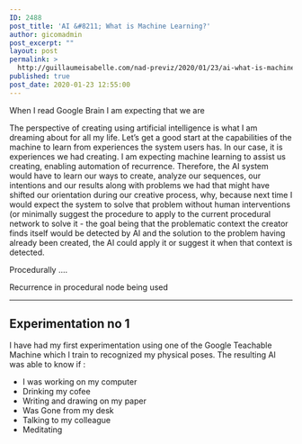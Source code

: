 ```yaml
---
ID: 2488
post_title: 'AI &#8211; What is Machine Learning?'
author: gicomadmin
post_excerpt: ""
layout: post
permalink: >
  http://guillaumeisabelle.com/nad-previz/2020/01/23/ai-what-is-machine-learning/
published: true
post_date: 2020-01-23 12:55:00
---
```

<!-- wp:paragraph -->

When I read Google Brain I am expecting that we are 

<!-- /wp:paragraph -->

<!-- wp:paragraph -->

The perspective of creating using artificial intelligence is what I am dreaming about for all my life. Let’s get a good start at the capabilities of the machine to learn from experiences the system users has. In our case, it is experiences we had creating. I am expecting machine learning to assist us creating, enabling automation of recurrence. Therefore, the AI system would have to learn our ways to create, analyze our sequences, our intentions and our results along with problems we had that might have shifted our orientation during our creative process, why, because next time I would expect the system to solve that problem without human interventions (or minimally suggest the procedure to apply to the current procedural network to solve it - the goal being that the problematic context the creator finds itself would be detected by AI and the solution to the problem having already been created, the AI could apply it or suggest it when that context is detected.

<!-- /wp:paragraph -->

<!-- wp:paragraph -->

Procedurally ....

<!-- /wp:paragraph -->

<!-- wp:paragraph -->

Recurrence in procedural node being used

<!-- /wp:paragraph -->

<!-- wp:separator -->

<hr class="wp-block-separator" />

<!-- /wp:separator -->

<!-- wp:more -->

<!--more-->

<!-- /wp:more -->

<!-- wp:heading -->

## **Experimentation** no 1

<!-- /wp:heading -->

<!-- wp:paragraph -->

I have had my first experimentation using one of the Google Teachable Machine which I train to recognized my physical poses. The resulting AI was able to know if :

<!-- /wp:paragraph -->

<!-- wp:list -->

*   I was working on my computer
*   Drinking my cofee
*   Writing and drawing on my paper
*   Was Gone from my desk
*   Talking to my colleague 
*   Meditating

<!-- /wp:list -->

<!-- wp:paragraph -->



<!-- /wp:paragraph -->

<!-- wp:paragraph -->



<!-- /wp:paragraph -->

<!-- wp:paragraph -->



<!-- /wp:paragraph -->